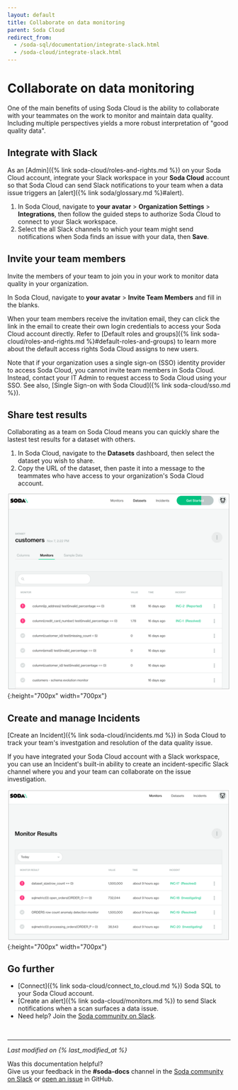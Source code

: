 ```yaml
---
layout: default
title: Collaborate on data monitoring
parent: Soda Cloud
redirect_from:
  - /soda-sql/documentation/integrate-slack.html
  - /soda-cloud/integrate-slack.html
---
```


# Collaborate on data monitoring

One of the main benefits of using Soda Cloud is the ability to collaborate with your teammates on the work to monitor and maintain data quality. Including multiple perspectives yields a more robust interpretation of "good quality data".

## Integrate with Slack

As an [Admin]({% link soda-cloud/roles-and-rights.md %}) on your Soda Cloud account, integrate your Slack workspace in your **Soda Cloud** account so that Soda Cloud can send Slack notifications to your team when a data issue triggers an [alert]({% link soda/glossary.md %}#alert).

1. In Soda Cloud, navigate to **your avatar** > **Organization Settings** > **Integrations**, then follow the guided steps to authorize Soda Cloud to connect to your Slack workspace.
2. Select the all Slack channels to which your team might send notifications when Soda finds an issue with your data, then **Save**.

## Invite your team members

Invite the members of your team to join you in your work to monitor data quality in your organization.

In Soda Cloud, navigate to **your avatar** > **Invite Team Members** and fill in the blanks.

When your team members receive the invitation email, they can click the link in the email to create their own login credentials to access your Soda Cloud account directly. Refer to [Default roles and groups]({% link soda-cloud/roles-and-rights.md %}#default-roles-and-groups) to learn more about the default access rights Soda Cloud assigns to new users.

Note that if your organization uses a single sign-on (SSO) identity provider to access Soda Cloud, you cannot invite team members in Soda Cloud. Instead, contact your IT Admin to request access to Soda Cloud using your SSO. See also, [Single Sign-on with Soda Cloud]({% link soda-cloud/sso.md %}).

## Share test results

Collaborating as a team on Soda Cloud means you can quickly share the lastest test results for a dataset with others.

1. In Soda Cloud, navigate to the **Datasets** dashboard, then select the dataset you wish to share.
2. Copy the URL of the dataset, then paste it into a message to the teammates who have access to your organization's Soda Cloud account.

![share dataset](/assets/images/share-dataset.png){:height="700px" width="700px"}

## Create and manage Incidents

[Create an Incident]({% link soda-cloud/incidents.md %}) in Soda Cloud to track your team's investgation and resolution of the data quality issue. 

If you have integrated your Soda Cloud account with a Slack workspace, you can use an Incident's built-in ability to create an incident-specific Slack channel where you and your team can collaborate on the issue investigation. 

![monitor-results-incidents](/assets/images/monitor-results-incidents.png){:height="700px" width="700px"}

## Go further

* [Connect]({% link soda-cloud/connect_to_cloud.md %}) Soda SQL to your Soda Cloud account.
* [Create an alert]({% link soda-cloud/monitors.md %}) to send Slack notifications when a scan surfaces a data issue.
* Need help? Join the <a href="http://community.soda.io/slack" target="_blank"> Soda community on Slack</a>.

<br />

---
*Last modified on {% last_modified_at %}*

Was this documentation helpful? <br /> Give us your feedback in the **#soda-docs** channel in the <a href="http://community.soda.io/slack" target="_blank"> Soda community on Slack</a> or <a href="https://github.com/sodadata/docs/issues/new" target="_blank">open an issue</a> in GitHub.